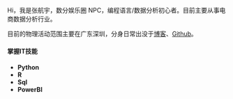  Hi，我是张航宇，数分娱乐圈 NPC，编程语言/数据分析初心者。目前主要从事电商数据分析行业。

 目前的物理活动范围主要在广东深圳，分身日常出没于[博客](https://datazhy.com)、[Github](https://github.com/datazhy)。

 <h4> 掌握IT技能 <h4>
 
 - Python
 - R
 - Sql
 - PowerBI
